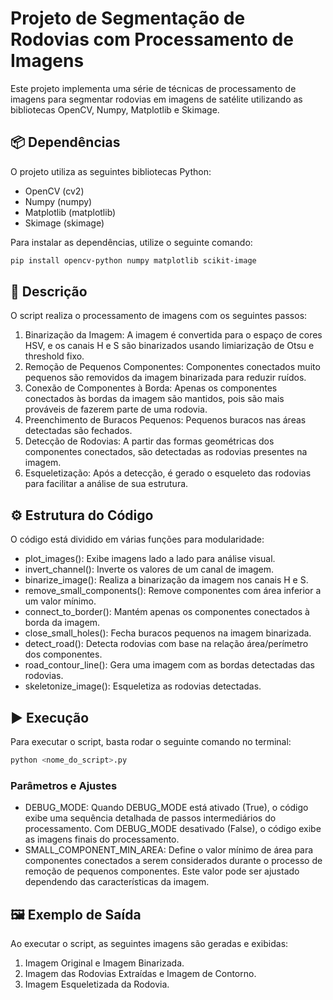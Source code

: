 # Projeto de Segmentação de Rodovias com Processamento de Imagens

Este projeto implementa uma série de técnicas de processamento de imagens para segmentar rodovias em imagens de satélite utilizando as bibliotecas OpenCV, Numpy, Matplotlib e Skimage.

## :package: Dependências
O projeto utiliza as seguintes bibliotecas Python:

- OpenCV (cv2)
- Numpy (numpy)
- Matplotlib (matplotlib)
- Skimage (skimage)

Para instalar as dependências, utilize o seguinte comando:
```bash
pip install opencv-python numpy matplotlib scikit-image
```

## :memo: Descrição
O script realiza o processamento de imagens com os seguintes passos:

1. Binarização da Imagem: A imagem é convertida para o espaço de cores HSV, e os canais H e S são binarizados usando limiarização de Otsu e threshold fixo.
2. Remoção de Pequenos Componentes: Componentes conectados muito pequenos são removidos da imagem binarizada para reduzir ruídos.
3. Conexão de Componentes à Borda: Apenas os componentes conectados às bordas da imagem são mantidos, pois são mais prováveis de fazerem parte de uma rodovia.
4. Preenchimento de Buracos Pequenos: Pequenos buracos nas áreas detectadas são fechados.
5. Detecção de Rodovias: A partir das formas geométricas dos componentes conectados, são detectadas as rodovias presentes na imagem.
6. Esqueletização: Após a detecção, é gerado o esqueleto das rodovias para facilitar a análise de sua estrutura.

## :gear: Estrutura do Código

O código está dividido em várias funções para modularidade:

- plot_images(): Exibe imagens lado a lado para análise visual.
- invert_channel(): Inverte os valores de um canal de imagem.
- binarize_image(): Realiza a binarização da imagem nos canais H e S.
- remove_small_components(): Remove componentes com área inferior a um valor mínimo.
- connect_to_border(): Mantém apenas os componentes conectados à borda da imagem.
- close_small_holes(): Fecha buracos pequenos na imagem binarizada.
- detect_road(): Detecta rodovias com base na relação área/perímetro dos componentes.
- road_contour_line(): Gera uma imagem com as bordas detectadas das rodovias.
- skeletonize_image(): Esqueletiza as rodovias detectadas.

## :arrow_forward: Execução
Para executar o script, basta rodar o seguinte comando no terminal:
```bash
python <nome_do_script>.py
```

### Parâmetros e Ajustes
- DEBUG_MODE: Quando DEBUG_MODE está ativado (True), o código exibe uma sequência detalhada de passos intermediários do processamento. Com DEBUG_MODE desativado (False), o código exibe as imagens finais do processamento.
- SMALL_COMPONENT_MIN_AREA: Define o valor mínimo de área para componentes conectados a serem considerados durante o processo de remoção de pequenos componentes. Este valor pode ser ajustado dependendo das características da imagem.

## :framed_picture: Exemplo de Saída
Ao executar o script, as seguintes imagens são geradas e exibidas:

1. Imagem Original e Imagem Binarizada.
2. Imagem das Rodovias Extraídas e Imagem de Contorno.
3. Imagem Esqueletizada da Rodovia.
